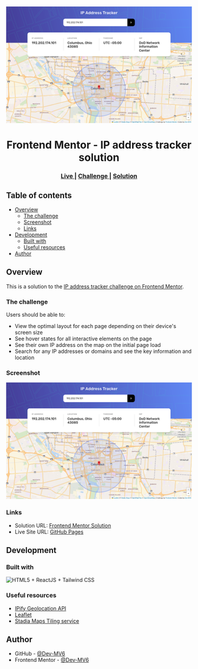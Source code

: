 ![](./screenshot.png)

<h1 align="center">Frontend Mentor - IP address tracker solution</h1>

<div align="center">
  <h3>
    <a href="https://dev-mv6.github.io/Frontend-Mentor-Challenges/IP%20address%20tracker/">
      Live
    </a>
    <span> | </span>
    <a href="https://www.frontendmentor.io/challenges/ip-address-tracker-I8-0yYAH0">
      Challenge
    </a>
   <span> | </span>
    <a href="https://www.frontendmentor.io/solutions/ip-address-tracker-3xH-UjwSPn">
      Solution
    </a>
  </h3>
</div>

## Table of contents

- [Overview](#overview)
  - [The challenge](#the-challenge)
  - [Screenshot](#screenshot)
  - [Links](#links)
- [Development](#development)
  - [Built with](#built-with)
  - [Useful resources](#useful-resources)
- [Author](#author)

## Overview

This is a solution to the [IP address tracker challenge on Frontend Mentor](https://www.frontendmentor.io/challenges/ip-address-tracker-I8-0yYAH0).

### The challenge

Users should be able to:

- View the optimal layout for each page depending on their device's screen size
- See hover states for all interactive elements on the page
- See their own IP address on the map on the initial page load
- Search for any IP addresses or domains and see the key information and location

### Screenshot

![](./screenshot.png)

### Links

- Solution URL: [Frontend Mentor Solution](https://www.frontendmentor.io/solutions/ip-address-tracker-3xH-UjwSPn)
- Live Site URL: [GitHub Pages](https://dev-mv6.github.io/Frontend-Mentor-Challenges/IP%20address%20tracker/)

## Development

### Built with

<img src="https://skillicons.dev/icons?i=html,react,tailwind" title="HTML5 + ReactJS + Tailwind CSS">

### Useful resources

- [IPify Geolocation API](https://geo.ipify.org/)
- [Leaflet](https://leafletjs.com/)
- [Stadia Maps Tiling service](https://docs.stadiamaps.com/map-styles/osm-bright/)

## Author

- GitHub - [@Dev-MV6](https://github.com/Dev-MV6)
- Frontend Mentor - [@Dev-MV6](https://www.frontendmentor.io/profile/Dev-MV6)
